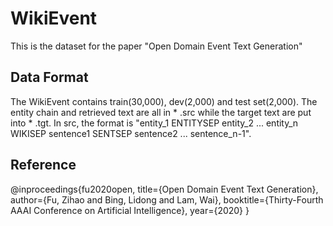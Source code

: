# WikiEvent
This is the dataset for the paper "Open Domain Event Text Generation"

## Data Format
The WikiEvent contains train(30,000), dev(2,000) and test set(2,000). The entity chain and retrieved text are all in * .src while the target text are put into * .tgt. 
In src, the format is "entity_1 ENTITYSEP entity_2 ... entity_n WIKISEP sentence1 SENTSEP sentence2 ... sentence_n-1".

## Reference

@inproceedings{fu2020open,
  title={Open Domain Event Text Generation},
  author={Fu, Zihao and Bing, Lidong and Lam, Wai},
  booktitle={Thirty-Fourth AAAI Conference on Artificial Intelligence},
  year={2020}
}
